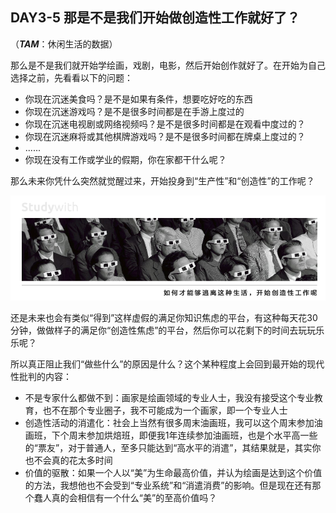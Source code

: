 ## DAY3-5 那是不是我们开始做创造性工作就好了？

（_**TAM**_：休闲生活的数据）

那么是不是我们就开始学绘画，戏剧，电影，然后开始创作就好了。在开始为自己选择之前，先看看以下的问题：

* 你现在沉迷美食吗？是不是如果有条件，想要吃好吃的东西
* 你现在沉迷游戏吗？是不是很多时间都是在手游上度过的
* 你现在沉迷电视剧或网络视频吗？是不是很多时间都是在观看中度过的？
* 你现在沉迷麻将或其他棋牌游戏吗？是不是很多时间都在牌桌上度过的？
* ......
* 你现在没有工作或学业的假期，你在家都干什么呢？

那么未来你凭什么突然就觉醒过来，开始投身到“生产性”和“创造性”的工作呢？

![](/assets/22.jpg)

还是未来也会有类似“得到”这样虚假的满足你知识焦虑的平台，有这种每天花30分钟，做做样子的满足你“创造性焦虑”的平台，然后你可以花剩下的时间去玩玩乐乐呢？

所以真正阻止我们“做些什么”的原因是什么？这个某种程度上会回到最开始的现代性批判的内容：

* 不是专家什么都做不到：画家是绘画领域的专业人士，我没有接受这个专业教育，也不在那个专业圈子，我不可能成为一个画家，即一个专业人士
* 创造性活动的消遣化：社会上当然有很多周末油画班，我可以这个周末参加油画班，下个周末参加烘焙班，即便我1年连续参加油画班，也是个水平高一些的“票友”，对于普通人，至多只能达到“高水平的消遣”，其结果就是，其实你也不会真的花太多时间
* 价值的驱散：如果一个人以“美”为生命最高价值，并认为绘画是达到这个价值的方法，我想他也不会受到“专业系统”和“消遣消费”的影响。但是现在还有那个蠢人真的会相信有一个什么“美”的至高价值吗？



